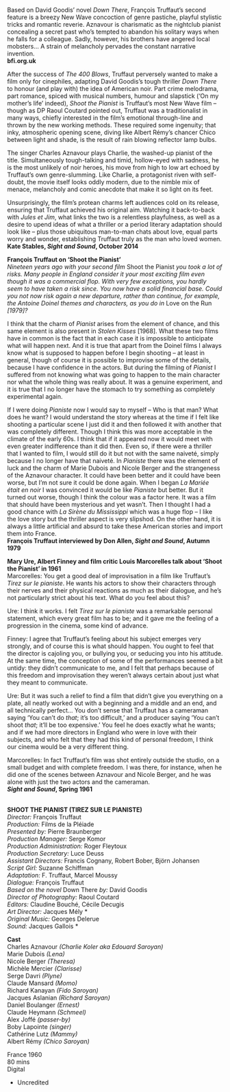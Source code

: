 

Based on David Goodis’ novel _Down There_, François Truffaut’s second feature is a breezy New Wave concoction of genre pastiche, playful stylistic tricks and romantic reverie. Aznavour is charismatic as the nightclub pianist concealing a secret past who’s tempted to abandon his solitary ways when he falls for a colleague. Sadly, however, his brothers have angered local mobsters... A strain of melancholy pervades the constant narrative invention.  
**bfi.org.uk**  

After the success of _The 400 Blows_, Truffaut perversely wanted to make a film only for cinephiles, adapting David Goodis’s tough thriller _Down There_ to honour (and play with) the idea of American noir. Part crime melodrama, part romance, spiced with musical numbers, humour and slapstick (‘On my mother’s life’ indeed), _Shoot the Pianist_ is Truffaut’s most New Wave film – though as DP Raoul Coutard pointed out, Truffaut was a traditionalist in many ways, chiefly interested in the film’s emotional through-line and thrown by the new working methods. These required some ingenuity; that inky, atmospheric opening scene, diving like Albert Rémy’s chancer Chico between light and shade, is the result of rain blowing reflector lamp bulbs.

The singer Charles Aznavour plays Charlie, the washed-up pianist of the title. Simultaneously tough-talking and timid, hollow-eyed with sadness, he is the most unlikely of noir heroes, his move from high to low art echoed by Truffaut’s own genre-slumming. Like Charlie, a protagonist riven with self-doubt, the movie itself looks oddly modern, due to the nimble mix of menace, melancholy and comic anecdote that make it so light on its feet.

Unsurprisingly, the film’s protean charms left audiences cold on its release, ensuring that Truffaut achieved his original aim. Watching it back-to-back with _Jules et Jim_, what links the two is a relentless playfulness, as well as a desire to upend ideas of what a thriller or a period literary adaptation should look like – plus those ubiquitous man-to-man chats about love, equal parts worry and wonder, establishing Truffaut truly as the man who loved women.  
**Kate Stables, _Sight and Sound_, October 2014**  

**François Truffaut on ‘Shoot the Pianist’**  
_Nineteen years ago with your second film_ Shoot the Pianist _you took a lot of risks. Many people in England consider it your most exciting film even though it was a commercial flop. With very few exceptions, you hardly seem to have taken a risk since. You now have a solid financial base. Could you not now risk again a new departure, rather than continue, for example, the Antoine Doinel themes and characters, as you do in_ Love on the Run _[1979]?_

I think that the charm of _Pianist_ arises from the element of chance, and this same element is also present in _Stolen Kisses_ [1968]. What these two films have in common is the fact that in each case it is impossible to anticipate what will happen next. And it is true that apart from the Doinel films I always know what is supposed to happen before I begin shooting – at least in general, though of course it is possible to improvise some of the details, because I have confidence in the actors. But during the filming of _Pianist_ I suffered from not knowing what was going to happen to the main character nor what the whole thing was really about. It was a genuine experiment, and it is true that I no longer have the stomach to try something as completely experimental again.

If I were doing _Pianiste_ now I would say to myself – Who is that man? What does he want? I would understand the story whereas at the time if I felt like shooting a particular scene I just did it and then followed it with another that was completely different. Though I think this was more acceptable in the climate of the early 60s. I think that if it appeared now it would meet with even greater indifference than it did then. Even so, if there were a thriller that I wanted to film, I would still do it but not with the same naiveté, simply because I no longer have that naiveté. In _Pianiste_ there was the element of luck and the charm of Marie Dubois and Nicole Berger and the strangeness of the Aznavour character. It could have been better and it could have been worse, but I’m not sure it could be done again. When I began _La Mariée était en noir_ I was convinced it would be like _Pianiste_ but better. But it turned out worse, though I think the colour was a factor here. It was a film that should have been mysterious and yet wasn’t. Then I thought I had a good chance with _La Sirène du Mississippi_ which was a huge flop – I like the love story but the thriller aspect is very slipshod. On the other hand, it is always a little artificial and absurd to take these American stories and import them into France.  
**François Truffaut interviewed by Don Allen, _Sight and Sound_, Autumn 1979**

**Mary Ure, Albert Finney and film critic Louis Marcorelles talk about ‘Shoot the Pianist’ in 1961**  
Marcorelles: You get a good deal of improvisation in a film like Truffaut’s _Tirez sur Ie pianiste_. He wants his actors to show their characters through their nerves and their physical reactions as much as their dialogue, and he’s not particularly strict about his text. What do you feel about this?

Ure: I think it works. I felt _Tirez sur le pianiste_ was a remarkable personal statement, which every great film has to be; and it gave me the feeling of a progression in the cinema, some kind of advance.

Finney: I agree that Truffaut’s feeling about his subject emerges very strongly, and of course this is what should happen. You ought to feel that the director is cajoling you, or bullying you, or seducing you into his attitude. At the same time, the conception of some of the performances seemed a bit untidy: they didn’t communicate to me, and I felt that perhaps because of this freedom and improvisation they weren’t always certain about just what they meant to communicate.

Ure: But it was such a relief to find a film that didn’t give you everything on a plate, all neatly worked out with a beginning and a middle and an end, and all technically perfect... You don’t sense that Truffaut has a cameraman saying ‘You can’t do _that_; it’s too difficult,’ and a producer saying ‘You can’t shoot _that_; it’ll be too expensive.’ You feel he does exactly what he wants; and if we had more directors in England who were in love with their subjects, and who felt that they had this kind of personal freedom, I think our cinema would be a very different thing.

Marcorelles: In fact Truffaut’s film was shot entirely outside the studio, on a small budget and with complete freedom. I was there, for instance, when he did one of the scenes between Aznavour and Nicole Berger, and he was alone with just the two actors and the cameraman.  
**_Sight and Sound_, Spring 1961**  
<br>

**SHOOT THE PIANIST (TIREZ SUR LE PIANISTE)**  
_Director:_ François Truffaut  
_Production:_ Films de la Pléiade  
_Presented by:_ Pierre Braunberger  
_Production Manager:_ Serge Komor  
_Production Administration:_ Roger Fleytoux  
_Production Secretary:_ Luce Deuss  
_Assistant Directors:_ Francis Cognany, Robert Bober, Björn Johansen  
_Script Girl:_ Suzanne Schiffman  
_Adaptation:_ F. Truffaut, Marcel Moussy  
_Dialogue:_ François Truffaut  
_Based on the novel_ Down There _by:_
David Goodis  
_Director of Photography:_ Raoul Coutard  
_Editors:_ Claudine Bouché, Cécile Decugis  
_Art Director:_ Jacques Mély *  
_Original Music:_ Georges Delerue  
_Sound:_ Jacques Gallois *  

**Cast**  
Charles Aznavour _(Charlie Koler aka Edouard Saroyan)_  
Marie Dubois _(Lena)_  
Nicole Berger _(Theresa)_  
Michèle Mercier _(Clarisse)_  
Serge Davri _(Plyne)_  
Claude Mansard _(Momo)_  
Richard Kanayan _(Fido Saroyan)_  
Jacques Aslanian _(Richard Saroyan)_  
Daniel Boulanger _(Ernest)_  
Claude Heymann _(Schmeel)_  
Alex Joffé _(passer-by)_  
Boby Lapointe _(singer)_  
Cathérine Lutz _(Mammy)_  
Albert Rémy _(Chico Saroyan)_  

France 1960  
80 mins  
Digital  

* Uncredited  
<!--stackedit_data:
eyJoaXN0b3J5IjpbMzY3MzQ3NTUsNzMwOTk4MTE2XX0=
-->